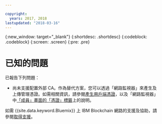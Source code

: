 ```yaml
---

copyright:
  years: 2017, 2018
lastupdated: "2018-03-16"
---
```


{:new_window: target="_blank"}
{:shortdesc: .shortdesc}
{:codeblock: .codeblock}
{:screen: .screen}
{:pre: .pre}


# 已知的問題

已報告下列問題：
- 尚未支援配置外部 CA。作為替代方案，您可以透過「網路監視器」來產生及上傳管理憑證。如需相關資訊，請參閱[產生用戶端憑證](v10_application.html#generating-the-client-side-certificates)，以及「網路監視器」中[「成員」畫面的「憑證」標籤](v10_dashboard.html#members)上的說明。

如需 {{site.data.keyword.Bluemix}} 上 IBM Blockchain 網路的支援及協助，請參閱[取得支援](ibmblockchain_support.html)。
